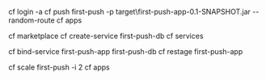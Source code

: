 cf login -a <APIEndpint>
cf push first-push -p target\first-push-app-0.1-SNAPSHOT.jar --random-route
cf apps

cf marketplace
cf create-service <SERVICE> <PLAN> first-push-db
cf services

cf bind-service first-push-app first-push-db
cf restage first-push-app

cf scale first-push -i 2
cf apps